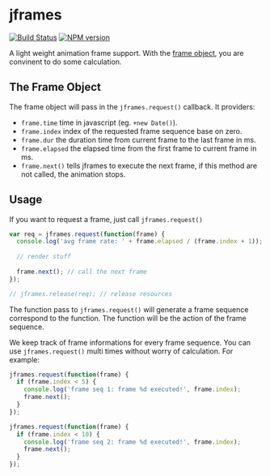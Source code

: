 jframes
=======

[![Build Status](https://img.shields.io/travis/techird/jframes/master.svg)](https://travis-ci.org/techird/jframes)
[![NPM version](https://img.shields.io/npm/v/jframes.svg)](http://badge.fury.io/js/jframes)

A light weight animation frame support. With the [frame object](#the-frame-object), you are convinent to do some calculation.

## The Frame Object

The frame object will pass in the `jframes.request()` callback. It providers:

* `frame.time` time in javascript (eg. `+new Date()`).
* `frame.index` index of the requested frame sequence base on zero.
* `frame.dur` the duration time from current frame to the last frame in ms.
* `frame.elapsed` the elapsed time from the first frame to current frame in ms.
* `frame.next()` tells jframes to execute the next frame, if this method are not called, the animation stops.

## Usage

If you want to request a frame, just call `jframes.request()`

```js
var req = jframes.request(function(frame) {
  console.log('avg frame rate: ' + frame.elapsed / (frame.index + 1));
  
  // render stuff
  
  frame.next(); // call the next frame
});

// jframes.release(req); // release resources
```

The function pass to `jframes.request()` will generate a frame sequence correspond to the function. The function will be the action of the frame sequence.

We keep track of frame informations for every frame sequence. You can use `jframes.request()` multi times without worry of calculation. For example:

```js
jframes.request(function(frame) {
  if (frame.index < 5) {
    console.log('frame seq 1: frame %d executed!', frame.index);
    frame.next();
  }
});

jframes.request(function(frame) {
  if (frame.index < 10) {
    console.log('frame seq 2: frame %d executed!', frame.index);
    frame.next();
  }
});
```
